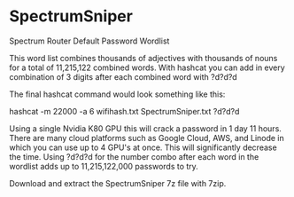 # SpectrumSniper
Spectrum Router Default Password Wordlist



This word list combines thousands of adjectives with thousands of nouns for a total of 11,215,122 combined words. With hashcat you can add in every combination of 3 digits after each combined word with ?d?d?d

The final hashcat command would look something like this:

hashcat -m 22000 -a 6 wifihash.txt SpectrumSniper.txt ?d?d?d 


Using a single Nvidia K80 GPU this will crack a password in 1 day 11 hours. There are many cloud platforms such as Google Cloud, AWS, and Linode in which you can use up to 4 GPU's at once. This will significantly decrease the time. Using ?d?d?d for the number combo after each word in the wordlist adds up to 11,215,122,000 passwords to try.

Download and extract the SpectrumSniper 7z file with 7zip.
